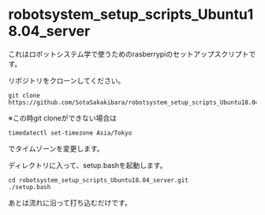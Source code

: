 # robotsystem_setup_scripts_Ubuntu18.04_server
これはロボットシステム学で使うためのrasberrypiのセットアップスクリプトです。

リポジトリをクローンしてください。
```
git clone https://github.com/SotaSakakibara/robotsystem_setup_scripts_Ubuntu18.04_server.git
```

※この時git cloneができない場合は
```
timedatectl set-timezone Asia/Tokyo
```
でタイムゾーンを変更します。

ディレクトリに入って、setup.bashを起動します。
```
cd robotsystem_setup_scripts_Ubuntu18.04_server.git
./setup.bash
```
あとは流れに沿って打ち込むだけです。

